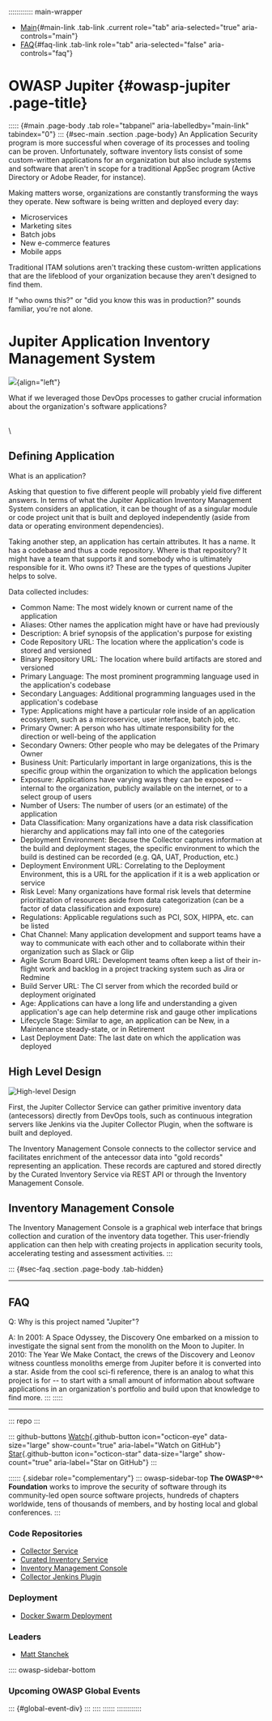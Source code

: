 :::::::::::: main-wrapper
- [Main](#div-main){#main-link .tab-link .current role="tab"
  aria-selected="true" aria-controls="main"}
- [FAQ](#div-faq){#faq-link .tab-link role="tab" aria-selected="false"
  aria-controls="faq"}

# OWASP Jupiter {#owasp-jupiter .page-title}

::::: {#main .page-body .tab role="tabpanel" aria-labelledby="main-link" tabindex="0"}
::: {#sec-main .section .page-body}
An Application Security program is more successful when coverage of its
processes and tooling can be proven. Unfortunately, software inventory
lists consist of some custom-written applications for an organization
but also include systems and software that aren't in scope for a
traditional AppSec program (Active Directory or Adobe Reader, for
instance).

Making matters worse, organizations are constantly transforming the ways
they operate. New software is being written and deployed every day:

- Microservices
- Marketing sites
- Batch jobs
- New e-commerce features
- Mobile apps

Traditional ITAM solutions aren't tracking these custom-written
applications that are the lifeblood of your organization because they
aren't designed to find them.

If "who owns this?" or "did you know this was in production?" sounds
familiar, you're not alone.

# Jupiter Application Inventory Management System

![](assets/images/jupiter.png){align="left"}

What if we leveraged those DevOps processes to gather crucial
information about the organization's software applications?

\
\

## Defining Application

What is an application?

Asking that question to five different people will probably yield five
different answers. In terms of what the Jupiter Application Inventory
Management System considers an application, it can be thought of as a
singular module or code project unit that is built and deployed
independently (aside from data or operating environment dependencies).

Taking another step, an application has certain attributes. It has a
name. It has a codebase and thus a code repository. Where is that
repository? It might have a team that supports it and somebody who is
ultimately responsible for it. Who owns it? These are the types of
questions Jupiter helps to solve.

Data collected includes:

- Common Name: The most widely known or current name of the application
- Aliases: Other names the application might have or have had previously
- Description: A brief synopsis of the application's purpose for
  existing
- Code Repository URL: The location where the application's code is
  stored and versioned
- Binary Repository URL: The location where build artifacts are stored
  and versioned
- Primary Language: The most prominent programming language used in the
  application's codebase
- Secondary Languages: Additional programming languages used in the
  application's codebase
- Type: Applications might have a particular role inside of an
  application ecosystem, such as a microservice, user interface, batch
  job, etc.
- Primary Owner: A person who has ultimate responsibility for the
  direction or well-being of the application
- Secondary Owners: Other people who may be delegates of the Primary
  Owner
- Business Unit: Particularly important in large organizations, this is
  the specific group within the organization to which the application
  belongs
- Exposure: Applications have varying ways they can be exposed --
  internal to the organization, publicly available on the internet, or
  to a select group of users
- Number of Users: The number of users (or an estimate) of the
  application
- Data Classification: Many organizations have a data risk
  classification hierarchy and applications may fall into one of the
  categories
- Deployment Environment: Because the Collector captures information at
  the build and deployment stages, the specific environment to which the
  build is destined can be recorded (e.g. QA, UAT, Production, etc.)
- Deployment Environment URL: Correlating to the Deployment Environment,
  this is a URL for the application if it is a web application or
  service
- Risk Level: Many organizations have formal risk levels that determine
  prioritization of resources aside from data categorization (can be a
  factor of data classification and exposure)
- Regulations: Applicable regulations such as PCI, SOX, HIPPA, etc. can
  be listed
- Chat Channel: Many application development and support teams have a
  way to communicate with each other and to collaborate within their
  organization such as Slack or Glip
- Agile Scrum Board URL: Development teams often keep a list of their
  in-flight work and backlog in a project tracking system such as Jira
  or Redmine
- Build Server URL: The CI server from which the recorded build or
  deployment originated
- Age: Applications can have a long life and understanding a given
  application's age can help determine risk and gauge other implications
- Lifecycle Stage: Similar to age, an application can be New, in a
  Maintenance steady-state, or in Retirement
- Last Deployment Date: The last date on which the application was
  deployed

## High Level Design

![High-level Design](assets/images/hld.png)

First, the Jupiter Collector Service can gather primitive inventory data
(antecessors) directly from DevOps tools, such as continuous integration
servers like Jenkins via the Jupiter Collector Plugin, when the software
is built and deployed.

The Inventory Management Console connects to the collector service and
facilitates enrichment of the antecessor data into "gold records"
representing an application. These records are captured and stored
directly by the Curated Inventory Service via REST API or through the
Inventory Management Console.

## Inventory Management Console

The Inventory Management Console is a graphical web interface that
brings collection and curation of the inventory data together. This
user-friendly application can then help with creating projects in
application security tools, accelerating testing and assessment
activities.
:::

::: {#sec-faq .section .page-body .tab-hidden}

------------------------------------------------------------------------

## FAQ

Q: Why is this project named "Jupiter"?

A: In 2001: A Space Odyssey, the Discovery One embarked on a mission to
investigate the signal sent from the monolith on the Moon to Jupiter. In
2010: The Year We Make Contact, the crews of the Discovery and Leonov
witness countless monoliths emerge from Jupiter before it is converted
into a star. Aside from the cool sci-fi reference, there is an analog to
what this project is for -- to start with a small amount of information
about software applications in an organization's portfolio and build
upon that knowledge to find more.
:::
:::::

------------------------------------------------------------------------

::: repo
:::

::: github-buttons
[Watch](https://github.com/owasp/www-project-jupiter/subscription){.github-button
icon="octicon-eye" data-size="large" show-count="true"
aria-label="Watch on GitHub"}
[Star](https://github.com/owasp/www-project-jupiter){.github-button
icon="octicon-star" data-size="large" show-count="true"
aria-label="Star on GitHub"}
:::

:::::: {.sidebar role="complementary"}
::: owasp-sidebar-top
**The OWASP^®^ Foundation** works to improve the security of software
through its community-led open source software projects, hundreds of
chapters worldwide, tens of thousands of members, and by hosting local
and global conferences.
:::

### Code Repositories

- [Collector
  Service](https://github.com/xpert98/jupiter-collector-service)
- [Curated Inventory
  Service](https://github.com/xpert98/jupiter-curated-inventory-service)
- [Inventory Management
  Console](https://github.com/xpert98/jupiter-inventory-management-console)
- [Collector Jenkins
  Plugin](https://github.com/xpert98/jupiter-collector-plugin)

### Deployment

- [Docker Swarm Deployment](https://github.com/xpert98/jupiter-docker)

### Leaders

- [Matt Stanchek](../cdn-cgi/l/email-protection.html#a6)

:::: owasp-sidebar-bottom
### Upcoming OWASP Global Events

::: {#global-event-div}
:::
::::
::::::
::::::::::::
